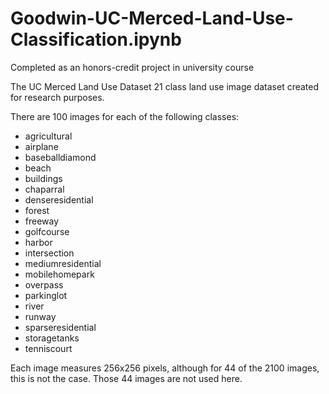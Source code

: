 # Goodwin-UC-Merced-Land-Use-Classification.ipynb
Completed as an honors-credit project in university course

The UC Merced Land Use Dataset 21 class land use image dataset created for research purposes.

There are 100 images for each of the following classes:

- agricultural
- airplane
- baseballdiamond
- beach
- buildings
- chaparral
- denseresidential
- forest
- freeway
- golfcourse
- harbor
- intersection
- mediumresidential
- mobilehomepark
- overpass
- parkinglot
- river
- runway
- sparseresidential
- storagetanks
- tenniscourt


Each image measures 256x256 pixels, although for 44 of the 2100 images, this is not the case. Those 44 images are not used here.
